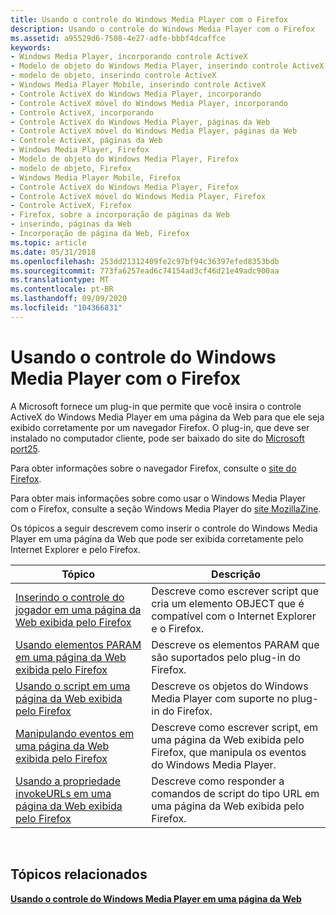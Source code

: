 ```yaml
---
title: Usando o controle do Windows Media Player com o Firefox
description: Usando o controle do Windows Media Player com o Firefox
ms.assetid: a95529d6-7508-4e27-adfe-bbbf4dcaffce
keywords:
- Windows Media Player, incorporando controle ActiveX
- Modelo de objeto do Windows Media Player, inserindo controle ActiveX
- modelo de objeto, inserindo controle ActiveX
- Windows Media Player Mobile, inserindo controle ActiveX
- Controle ActiveX do Windows Media Player, incorporando
- Controle ActiveX móvel do Windows Media Player, incorporando
- Controle ActiveX, incorporando
- Controle ActiveX do Windows Media Player, páginas da Web
- Controle ActiveX móvel do Windows Media Player, páginas da Web
- Controle ActiveX, páginas da Web
- Windows Media Player, Firefox
- Modelo de objeto do Windows Media Player, Firefox
- modelo de objeto, Firefox
- Windows Media Player Mobile, Firefox
- Controle ActiveX do Windows Media Player, Firefox
- Controle ActiveX móvel do Windows Media Player, Firefox
- Controle ActiveX, Firefox
- Firefox, sobre a incorporação de páginas da Web
- inserindo, páginas da Web
- Incorporação de página da Web, Firefox
ms.topic: article
ms.date: 05/31/2018
ms.openlocfilehash: 253dd21312409fe2c97bf94c36397efed8353bdb
ms.sourcegitcommit: 773fa6257ead6c74154ad3cf46d21e49adc900aa
ms.translationtype: MT
ms.contentlocale: pt-BR
ms.lasthandoff: 09/09/2020
ms.locfileid: "104366831"
---
```

# <a name="using-the-windows-media-player-control-with-firefox"></a>Usando o controle do Windows Media Player com o Firefox

A Microsoft fornece um plug-in que permite que você insira o controle ActiveX do Windows Media Player em uma página da Web para que ele seja exibido corretamente por um navegador Firefox. O plug-in, que deve ser instalado no computador cliente, pode ser baixado do site do [Microsoft port25](https://www.mozilla.org/).

Para obter informações sobre o navegador Firefox, consulte o [site do Firefox](https://www.mozilla.org/).

Para obter mais informações sobre como usar o Windows Media Player com o Firefox, consulte a seção Windows Media Player do [site MozillaZine](http://kb.mozillazine.org/Windows_Media_Player).

Os tópicos a seguir descrevem como inserir o controle do Windows Media Player em uma página da Web que pode ser exibida corretamente pelo Internet Explorer e pelo Firefox.



| Tópico                                                                                                                                    | Descrição                                                                                                           |
|------------------------------------------------------------------------------------------------------------------------------------------|-----------------------------------------------------------------------------------------------------------------------|
| [Inserindo o controle do jogador em uma página da Web exibida pelo Firefox](embedding-the-player-control-in-a-web-page-displayed-by-firefox.md)   | Descreve como escrever script que cria um elemento OBJECT que é compatível com o Internet Explorer e o Firefox. |
| [Usando elementos PARAM em uma página da Web exibida pelo Firefox](using-param-elements-in-a-web-page-displayed-by-firefox.md)                   | Descreve os elementos PARAM que são suportados pelo plug-in do Firefox.                                               |
| [Usando o script em uma página da Web exibida pelo Firefox](using-script-in-a-web-page-displayed-by-firefox.md)                                   | Descreve os objetos do Windows Media Player com suporte no plug-in do Firefox.                                 |
| [Manipulando eventos em uma página da Web exibida pelo Firefox](handling-events-in-a-web-page-displayed-by-firefox.md)                             | Descreve como escrever script, em uma página da Web exibida pelo Firefox, que manipula os eventos do Windows Media Player.           |
| [Usando a propriedade invokeURLs em uma página da Web exibida pelo Firefox](using-the-invokeurls-property-in-a-web-page-displayed-by-firefox.md) | Descreve como responder a comandos de script do tipo URL em uma página da Web exibida pelo Firefox.                               |



 

## <a name="related-topics"></a>Tópicos relacionados

<dl> <dt>

[**Usando o controle do Windows Media Player em uma página da Web**](using-the-windows-media-player-control-in-a-web-page.md)
</dt> </dl>

 

 




